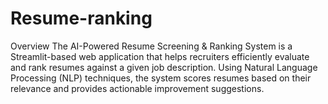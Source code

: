 # Resume-ranking
Overview
The AI-Powered Resume Screening & Ranking System is a Streamlit-based web application that helps recruiters efficiently evaluate and rank resumes against a given job description. Using Natural Language Processing (NLP) techniques, the system scores resumes based on their relevance and provides actionable improvement suggestions.
